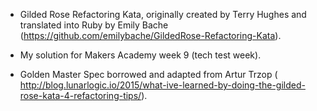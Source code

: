 * Gilded Rose Refactoring Kata, originally created by Terry Hughes and translated into Ruby by Emily Bache (https://github.com/emilybache/GildedRose-Refactoring-Kata).

* My solution for Makers Academy week 9 (tech test week).

* Golden Master Spec borrowed and adapted from Artur Trzop ( http://blog.lunarlogic.io/2015/what-ive-learned-by-doing-the-gilded-rose-kata-4-refactoring-tips/).
